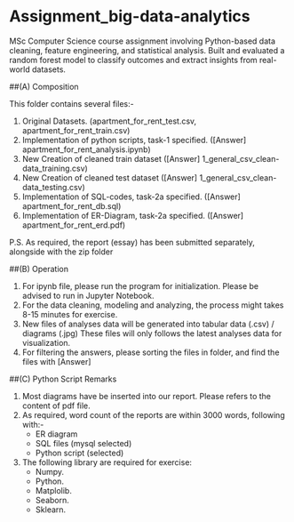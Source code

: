 # Assignment_big-data-analytics
MSc Computer Science course assignment involving Python-based data cleaning, feature engineering, and statistical analysis. Built and evaluated a random forest model to classify outcomes and extract insights from real-world datasets.


##(A)  Composition

This folder contains several files:-

1. Original Datasets. (apartment_for_rent_test.csv, apartment_for_rent_train.csv)
2. Implementation of python scripts, task-1 specified.  ([Answer] apartment_for_rent_analysis.ipynb)
3. New Creation of cleaned train dataset  ([Answer] 1_general_csv_clean-data_training.csv)
4. New Creation of cleaned test dataset  ([Answer] 1_general_csv_clean-data_testing.csv)
5. Implementation of SQL-codes, task-2a specified.  ([Answer] apartment_for_rent_db.sql)
6. Implementation of ER-Diagram, task-2a specified.  ([Answer] apartment_for_rent_erd.pdf)

P.S. As required, the report (essay) has been submitted separately, alongside with the zip folder



##(B)  Operation

1. For ipynb file, please run the program for initialization. 
   Please be advised to run in Jupyter Notebook.
2. For the data cleaning, modeling and analyzing, the process might takes 8-15 minutes for exercise.
3. New files of analyses data will be generated into tabular data (.csv) / diagrams (.jpg)
   These files will only follows the latest analyses data for visualization.
4. For filtering the answers, please sorting the files in folder, and find the files with [Answer]



##(C)  Python Script Remarks

1.  Most diagrams have be inserted into our report. Please refers to the content of pdf file.
2.  As required, word count of the reports are within 3000 words, following with:-
    -  ER diagram 
    -  SQL files (mysql selected)
    -  Python script (selected)
3.  The following library are required for exercise:
    -  Numpy. 
    -  Python.  
    -  Matplolib. 
    -  Seaborn. 
    -  Sklearn. 




